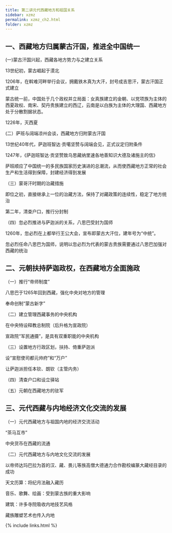```yaml
---
title: 第二讲元代西藏地方和祖国关系
sidebar: xzmz
permalink: xzmz_ch2.html
folder: xzmz
---
```


## 一、西藏地方归属蒙古汗国，推进全中国统一

(一)蒙古汗国兴起，西藏各地方势力与之建立关系

13世纪初，蒙古崛起于漠北

1206年，在斡难河畔举行会议，拥戴铁木真为大汗，封号成吉思汗，蒙古汗国正式建立

蒙古统一前，中国处于几个政权并立局面：女真族建立的金朝、以党项族为主体的西夏政权、南宋、契丹贵族建立的西辽，云南是以白族为主体的大理国、西藏地方处于分散割据状态。

1226年，灭西夏 
   
(二）萨班与阔端凉州会谈，西藏地方归附蒙古汗国

13世纪40年代，萨迦班智达·贡噶坚赞与阔端会见，正式议定归附条件

1247年，《萨迦班智达·贡坚赞致乌思藏纳里速各地善知识大德及诸施主的信》

萨班顺应了中国统一的多民族国家历史演进的总潮流，从而使西藏地方正常的社会生产和生活得到保障，封建经济得到发展

（三）蒙哥汗时期的治藏措施

即位之初，直接继承上一位的治藏方法，保持了对藏政策的连续性，稳定了地方统治

第二年，清查户口，推行分封制

（四）忽必烈推进与萨迦派的关系，八思巴受封为国师

1260年，忽必烈在上都举行王公大会，宣布即蒙古大汗位，建年号为“中统”。

忽必烈任命八思巴为国师，说明以忽必烈为代表的蒙古贵族需要通过八思巴加强对西藏的统治

## 二、元朝扶持萨迦政权，在西藏地方全面施政

（一）推行“帝师制度”

八思巴于1265年回到西藏，强化中央对地方的管理

奉命创制“蒙古新字”

（二）建立管理西藏事务的中央机构

在中央特设释教总制院（后升格为宣政院）

宣政院“军民通摄”，是具有双重职能的中央机构

（三）设置地方行政区划，扶持、倚重萨迦派

设“宣慰使司都元帅府”和“万户”

让萨迦派担任本钦、朗钦（主管内务）

（四）清查户口和设立驿站

（五）元朝在西藏地方的驻军

## 三、元代西藏与内地经济文化交流的发展

（一）元代西藏地方与祖国内地的经济交流活动

“茶马互市”

中央货币在西藏的流通

（二）元代西藏地方与内地文化交流的发展

以帝师达玛巴拉为首的汉、藏、畏儿等族高僧大德通力合作勘校编篆大藏经目录的成功

天文历算：将纪月法融入藏历

音乐、歌舞、绘画：受到蒙古族的重大影响

建筑：许多寺院吸收内地技艺风格

藏族雕塑艺术也传入内地

{% include links.html %}

